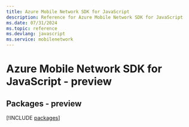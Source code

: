 ```yaml
---
title: Azure Mobile Network SDK for JavaScript
description: Reference for Azure Mobile Network SDK for JavaScript
ms.date: 07/31/2024
ms.topic: reference
ms.devlang: javascript
ms.service: mobilenetwork
---
```

# Azure Mobile Network SDK for JavaScript - preview
## Packages - preview
[!INCLUDE [packages](mobile-network-index.md)]